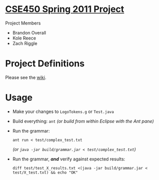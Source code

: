 # [CSE450 Spring 2011 Project](https://github.com/msu-cse450-ss2010/project)

Project Members

- Brandon Overall
- Kole Reece
- Zach Riggle

# Project Definitions

Please see the [wiki](msu-cse450-ss11/wiki).

# Usage

-   Make your changes to `LogoTokens.g` or `Test.java`
-   Build everything: `ant` *(or build from within Eclipse with the Ant pane)*
-   Run the grammar: 
    
        ant run < test/complex_test.txt
    *(or `java -jar build/grammar.jar < test/complex_test.txt`)*
-   Run the grammar, ***and*** verify against expected results:

        diff test/test_X_results.txt <(java -jar build/grammar.jar < test/X_test.txt) && echo "OK"